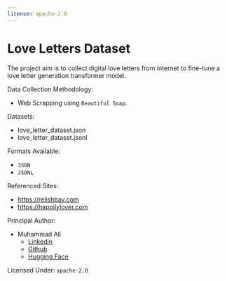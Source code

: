 ```yaml
---
license: apache-2.0
---
```

# Love Letters Dataset
The project aim is to collect digital love letters from internet to fine-tune a love letter generation transformer model. 

Data Collection Methodology:
- Web Scrapping using `Beautiful Soap`.

Datasets:
- love_letter_dataset.json
- love_letter_dataset.jsonl

Formats Available:
- `JSON`
- `JSONL`
  
Referenced Sites:
- <a href='https://relishbay.com/sweet-love-letters-for-girlfriend/'>https://relishbay.com</a>
- <a href= 'https://happilylover.com/love-letters-for-girlfriend/'>https://happilylover.com</a>

Principal Author:
- Muhammad Ali
  - <a href="https://www.linkedin.com/in/alihussainia/">Linkedin</a>
  - <a href="https://github.com/alihussainia">Github</a>
  - <a href="https://huggingface.co/alihussainia">Hugging Face</a>

Licensed Under:
`apache-2.0`